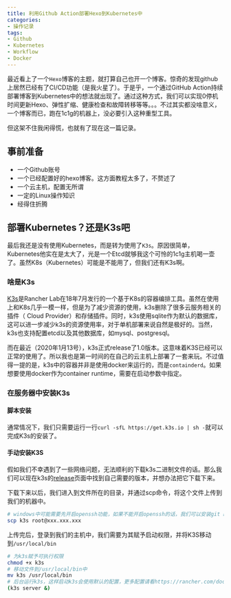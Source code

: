 ```yaml
---
title: 利用Github Action部署Hexo到Kubernetes中
categories:
- 操作记录
tags:
- Github
- Kubernetes
- Workflow
- Docker
---
```


最近看上了一个`Hexo`博客的主题，就打算自己也开一个博客。惊奇的发现github上居然已经有了CI/CD功能（是我火星了）。于是乎，一个通过GitHub Action持续部署博客到Kubernetes中的想法就出现了。通过这种方式，我们可以实现0停机时间更新Hexo、弹性扩缩、健康检查和故障转移等等。。。不过其实都没啥意义，一个博客而已，跑在1c1g的机器上，没必要引入这种重型工具。

但这架不住我闲得慌，也就有了现在这一篇记录。

## 事前准备
- 一个Github账号
- 一个已经配置好的hexo博客。这方面教程太多了，不赘述了
- 一个云主机，配置无所谓
- 一定的Linux操作知识
- 经得住折腾

## 部署Kubernetes？还是K3s吧
最后我还是没有使用Kubernetes，而是转为使用了`K3s`。原因很简单，Kubernetes他实在是太大了，光是一个Etcd就够我这个可怜的1c1g主机喝一壶了。虽然K8s（Kubernetes）可能是不能用了，但我们还有K3s啊。

### 啥是K3s
[K3s](https://k3s.io/)是Rancher Lab在18年7月发行的一个基于K8s的容器编排工具。虽然在使用上和K8s几乎一模一样，但是为了减少资源的使用，k3s删除了很多云服务相关的插件（ Cloud Provider）和存储插件。同时，k3s使用sqlite作为默认的数据库，这可以进一步减少k3s的资源使用率，对于单机部署来说自然是极好的。当然，k3s也支持配置etcd以及其他数据库，如mysql、postgresql。

而在最近（2020年1月13号），k3s正式release了1.0版本。这意味着K3S已经可以正常的使用了。所以我也是第一时间的在自己的云主机上部署了一套来玩。不过值得一提的是，k3s中的容器并非是使用docker来运行的，而是`containderd`。如果想要使用docker作为container runtime，需要在启动参数中指定。

### 在服务器中安装K3s
#### 脚本安装
通常情况下，我们只需要运行一行`curl -sfL https://get.k3s.io | sh -`就可以完成K3s的安装了。

#### 手动安装K3S
假如我们不幸遇到了一些网络问题，无法顺利的下载k3s二进制文件的话。那么我们可以现在k3s的[release](https://github.com/rancher/k3s/releases/latest)页面中找到自己需要的版本，并想办法把它下载下来。

下载下来以后，我们进入到文件所在的目录，并通过scp命令，将这个文件上传到我们的机器中。
```sh
# windows中可能需要先开启openssh功能，如果不能开启openssh的话，我们可以安装git bash来运行这个命令
scp k3s root@xxx.xxx.xxx
```
上传完后，登录到我们的主机中，我们需要为其赋予启动权限，并将K3S移动到`/usr/local/bin`

```sh
# 为k3s赋予可执行权限
chmod +x k3s
# 移动文件到/usr/local/bin中
mv k3s /usr/local/bin
# 后台运行k3s，这样启动k3s会使用默认的配置，更多配置请看https://rancher.com/docs/k3s/latest/en/installation/install-options/
(k3s server &)
```

### 